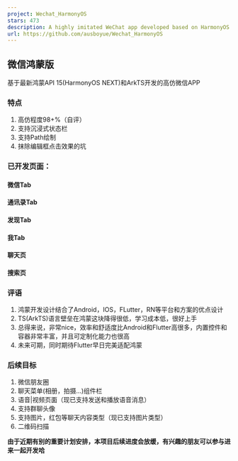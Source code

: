 ```yaml
---
project: Wechat_HarmonyOS
stars: 473
description: A highly imitated WeChat app developed based on HarmonyOS NEXT |  基于鸿蒙OS NEXT开发的高仿微信APP
url: https://github.com/ausboyue/Wechat_HarmonyOS
---
```


微信鸿蒙版
-----

基于最新鸿蒙API 15(HarmonyOS NEXT)和ArkTS开发的高仿微信APP

### 特点

1.  高仿程度98+%（自评）
2.  支持沉浸式状态栏
3.  支持Path绘制
4.  抹除编辑框点击效果的坑

### 已开发页面：

#### 微信Tab

#### 通讯录Tab

#### 发现Tab

#### 我Tab

#### 聊天页

#### 搜索页

### 评语

1.  鸿蒙开发设计结合了Android，IOS，FLutter，RN等平台和方案的优点设计
2.  TS(ArkTS)语言壁垒在鸿蒙这块降得很低，学习成本低，很好上手
3.  总得来说，非常nice，效率和舒适度比Android和Flutter高很多，内置控件和容器非常丰富，并且可定制化能力也很高
4.  未来可期，同时期待Flutter早日完美适配鸿蒙

### 后续目标

1.  微信朋友圈
2.  聊天菜单(相册，拍摄...)组件栏
3.  语音|视频页面（现已支持发送和播放语音消息）
4.  支持群聊头像
5.  支持图片，红包等聊天内容类型（现已支持图片类型）
6.  二维码扫描

**由于近期有别的重要计划安排，本项目后续进度会放缓，有兴趣的朋友可以参与进来一起开发哈**
